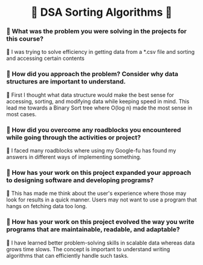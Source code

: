 <h1 align=center>📂 DSA Sorting Algorithms 📁</h1> 
<h3>🤔 What was the problem you were solving in the projects for this course?</h3>
<p>🥇 I was trying to solve efficiency in getting data from a *.csv file and sorting and accessing certain contents</p>
<h3>🤔 How did you approach the problem? Consider why data structures are important to understand.</h3>
<p>🥇 First I thought what data structure would make the best sense for accessing, sorting, and modifying data while keeping speed in mind. This lead me towards a Binary Sort tree where O(log n) made the most sense in most cases.</p>
<h3>🤔 How did you overcome any roadblocks you encountered while going through the activities or project?</h3>
<p>🥇 I faced many roadblocks where using my Google-fu has found my answers in different ways of implementing something.</p>
<h3>🤔 How has your work on this project expanded your approach to designing software and developing programs?</h3>
<p>🥇 This has made me think about the user's experience where those may look for results in a quick manner. Users may not want to use a program that hangs on fetching data too long.</p>
<h3>🤔 How has your work on this project evolved the way you write programs that are maintainable, readable, and adaptable?</h3>
<p>🥇 I have learned better problem-solving skills in scalable data whereas data grows time slows. The concept is important to understand writing algorithms that can efficiently handle such tasks.</p>



